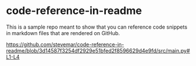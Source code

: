 # code-reference-in-readme

This is a sample repo meant to show that you can reference code snippets in markdown files that are rendered on GitHub.

https://github.com/stevemar/code-reference-in-readme/blob/3d14587f3254df2929e51bfed2f8596629d4e9fd/src/main.py#L1-L4
